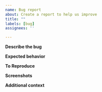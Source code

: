 ```yaml
---
name: Bug report
about: Create a report to help us improve
title: ""
labels: [bug]
assignees: ''

---
```


**Describe the bug**
<!-- A clear and concise description of what the bug is.-->

**Expected behavior**
<!-- A clear and concise description of what you expected to happen.-->

**To Reproduce**
<!--
Steps to reproduce the behavior:
1. Go to '...'
2. Click on '....'
3. Scroll down to '....'
4. See error
-->

**Screenshots**
<!-- If applicable, add screenshots to help explain your problem.-->


**Additional context**
<!-- Add any other context about the problem here. -->
